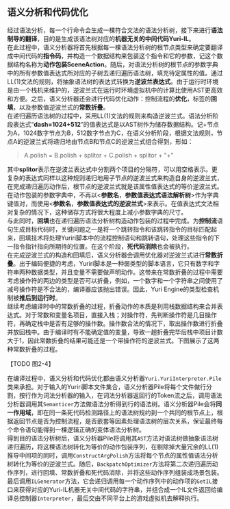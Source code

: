 ﻿## 语义分析和代码优化

经过语法分析，每一个行命令会生成一棵符合文法的语法分析树，接下来进行**语法制导的翻译**，目的是生成该语法树对应的**机器无关的中间代码Yuri-IL**。<br/>
在此过程中，语义分析器将首先根据每一棵语法分析树的根节点类型来确定要翻译成中间代码的**指令码**，并构造一个数据结构来包装这个指令和它的参数，记这个数据结构名称为**动作包装SceneAction**。随后，对语法分析树的根节点的参数字典中的所有参数值表达式所对应的子树去递归遍历语法树，填充待定属性的值。通过LL(1)文法的规则，将抽象语法树的表达式转换为**逆波兰表达式**。由于运行时环境是由一个栈机来维护的，逆波兰式在运行时环境虚拟机中的计算比使用AST更高效和方便。之后，语义分析器还会进行代码优化动作：控制流程的**优化**，标签的**回填**，以及参数值逆波兰式的**常数折叠**。<br/>
在递归遍历语法树的过程中，采用LL(1)文法的规则来构造逆波兰式。语法分析阶段表达式“**dash=1024+512**”的值表达式是以AST树作为储存数据结构。记+节点为A，1024数字节点为B，512数字节点为C，在语义分析阶段，根据文法规则，节点A的逆波兰式将递归地由节点B和节点C的逆波兰式组合得到，形如：

> A.polish = B.polish + splitor + C.polish + splitor + "+"

其中**splitor**表示在逆波兰表达式中分割两个项目的分隔符，可以用空格表示。更复杂的表达式同样以这种规则递归地用子节点的逆波兰式来构造自身的逆波兰式，在完成递归遍历动作后，根节点的逆波兰式就是该属性值表达式的等价逆波兰式。在动作包装的参数字典中，不再以<**参数名**，**参数值表达式语法解析树**>作为字典键值对，而使用<**参数名**，**参数值表达式的逆波兰式**>来表示。在值表达式文法相对复杂的情况下，这种储存方式将很大程度上减小参数字典的尺寸。<br/>
与此同时，**回填**也在递归遍历语法分析树构造动作包装的过程中完成。为**控制流**语句生成目标代码时，关键问题之一是将一个跳转指令和该跳转指令的目标匹配起来，回填技术将处理Yuriri脚本中的流程控制语句和跳转语句，处理这些指令的下一指令指针指向所期待的位置。在这个阶段，**死代码消除**也会被执行。<br/>
在完成逆波兰式的构造和回填后，语义分析器会调用优化器对逆波兰式进行**常数折叠**。出于编码便捷的考虑，Yuriri脚本是一种弱类型的脚本语言，它只有数字和字符串两种数据类型，并且变量不需要做声明动作。这带来在常数折叠的过程中需要考虑操作符的两边的类型是否可以折叠，例如，一个数字和一个字符串之间使用了减号操作符是不合法的，编译器应该抛出错误。因此，Yuri Engine的类型检查机制被**推后到运行时**。<br/>
继续考虑编译时中的常数折叠的过程，折叠动作的本质是利用栈数据结构来合并表达式。对于常数和变量名项目，直接入栈；对操作符，先判断操作符是几目操作符，再确定栈中是否有足够的操作数。操作数合法的情况下，取出操作数进行折叠并放回栈中。由于编译时有不能确定值的变量，导致一趟折叠完毕后栈中项目计数大于1，因此常数折叠的结果可能还是一个带操作符的逆波兰式。下图展示了这两种常数折叠的过程。

【TODO 图2-4】

在编译过程中，语义分析和代码优化都由语义分析器`Yuri.YuriInterpreter.Pile`类来承担。对于输入的Yuriri脚本文件集合，语义分析器Pile将每个文件做行分割，按行作为词法分析器的输入，在词法分析器返回行的Token流之后，调用语法分析器调用其`Semanticer`方法做语法分析得到行的语法树。语义分析器Pile会将**同一作用域**，即在同一条死代码检测路径上的语法树规约到一个共同的根节点上，根据返回节点是否为控制流程，是否嵌套等因素处理语法树的层次关系，保证最终每个命令语句能得到一棵逻辑正确的变体语法分析树。<br/>
得到目的语法分析树后，语义分析器Pile将调用其`AST`方法对语法树做抽象语法树递归遍历，将这棵语法树转化为等价的动作包装序列，在剔除掉大量冗余的LL(1)推导中间项的同时，调用`ConstructArgPolish`方法将每个节点的属性值语法分析树转化为等价的逆波兰式。随后，`BackpatchOptimizer`方法将第二次递归遍历动作序列，进行回填、常数折叠和死代码消除，并将这些动作序列组装成场景包装。最后调用`ILGenerator`方法，它会递归调用每一个动作序列中的动作项的`GetIL`接口来获得对应的Yuri-IL机器无关中间代码的字符串，并组合成一个IL文件返回给编译总控制器`Interpreter`，最后交由不同平台上的游戏虚拟机去解释执行。
